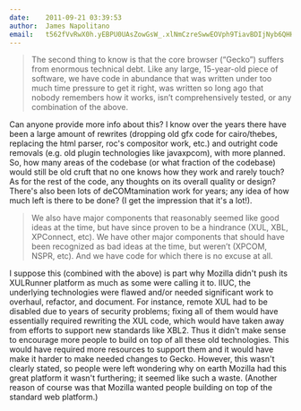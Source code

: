 ```yaml
---
date:    2011-09-21 03:39:53
author:  James Napolitano
email:   t562fVvRwX0h.yEBPU0UAsZowGsW_.xlNmCzreSwwEOVph9TiavBDIjNyb6QHHOYYU
---
```


> The second thing to know is that the core browser (“Gecko”) suffers
> from enormous technical debt. Like any large, 15-year-old piece of
> software, we have code in abundance that was written under too much
> time pressure to get it right, was written so long ago that nobody
> remembers how it works, isn’t comprehensively tested, or any
> combination of the above.

Can anyone provide more info about this? I know over the years there
have been a large amount of rewrites (dropping old gfx code for
cairo/thebes, replacing the html parser, roc's compositor work, etc.)
and outright code removals (e.g. old plugin technologies like
javaxpcom), with more planned. So, how many areas of the codebase (or
what fraction of the codebase) would still be old cruft that no one
knows how they work and rarely touch? As for the rest of the code, any
thoughts on its overall quality or design? There's also been lots of
deCOMtamination work for years; any idea of how much left is there to
be done? (I get the impression that it's a lot!).

> We also have major components that reasonably seemed like good ideas
> at the time, but have since proven to be a hindrance (XUL, XBL,
> XPConnect, etc). We have other major components that should have
> been recognized as bad ideas at the time, but weren’t (XPCOM, NSPR,
> etc). And we have code for which there is no excuse at all.

I suppose this (combined with the above) is part why Mozilla didn't
push its XULRunner platform as much as some were calling it to. IIUC,
the underlying technologies were flawed and/or needed significant work
to overhaul, refactor, and document. For instance, remote XUL had to
be disabled due to years of security problems; fixing all of them
would have essentially required rewriting the XUL code, which would
have taken away from efforts to support new standards like XBL2. Thus
it didn't make sense to encourage more people to build on top of all
these old technologies. This would have required more resources to
support them and it would have make it harder to make needed changes
to Gecko. However, this wasn't clearly stated, so people were left
wondering why on earth Mozilla had this great platform it wasn't
furthering; it seemed like such a waste.  (Another reason of course
was that Mozilla wanted people building on top of the standard web
platform.)
